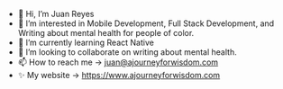 - 👋 Hi, I’m Juan Reyes
- 👀 I’m interested in Mobile Development, Full Stack Development, and Writing about mental health for people of color.
- 🌱 I’m currently learning React Native
- 💞️ I’m looking to collaborate on writing about mental health.
- 📫 How to reach me -> juan@ajourneyforwisdom.com
- ✨ My website -> https://www.ajourneyforwisdom.com
